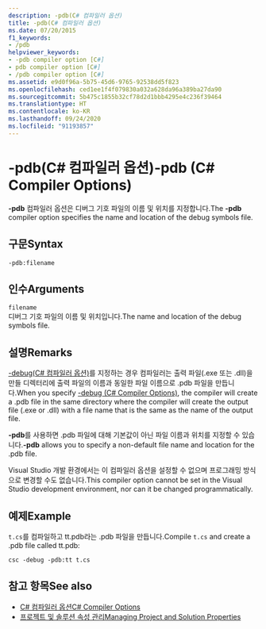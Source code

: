 ```yaml
---
description: -pdb(C# 컴파일러 옵션)
title: -pdb(C# 컴파일러 옵션)
ms.date: 07/20/2015
f1_keywords:
- /pdb
helpviewer_keywords:
- -pdb compiler option [C#]
- pdb compiler option [C#]
- /pdb compiler option [C#]
ms.assetid: e9d0f96a-5b75-45d6-9765-92538dd5f823
ms.openlocfilehash: ced1ee1f4f079830a032a628da96a389ba27da90
ms.sourcegitcommit: 5b475c1855b32cf78d2d1bbb4295e4c236f39464
ms.translationtype: HT
ms.contentlocale: ko-KR
ms.lasthandoff: 09/24/2020
ms.locfileid: "91193857"
---
```

# <a name="-pdb-c-compiler-options"></a><span data-ttu-id="75c4f-103">-pdb(C# 컴파일러 옵션)</span><span class="sxs-lookup"><span data-stu-id="75c4f-103">-pdb (C# Compiler Options)</span></span>

<span data-ttu-id="75c4f-104">**-pdb** 컴파일러 옵션은 디버그 기호 파일의 이름 및 위치를 지정합니다.</span><span class="sxs-lookup"><span data-stu-id="75c4f-104">The **-pdb** compiler option specifies the name and location of the debug symbols file.</span></span>  
  
## <a name="syntax"></a><span data-ttu-id="75c4f-105">구문</span><span class="sxs-lookup"><span data-stu-id="75c4f-105">Syntax</span></span>  
  
```console  
-pdb:filename  
```  
  
## <a name="arguments"></a><span data-ttu-id="75c4f-106">인수</span><span class="sxs-lookup"><span data-stu-id="75c4f-106">Arguments</span></span>  

 `filename`  
 <span data-ttu-id="75c4f-107">디버그 기호 파일의 이름 및 위치입니다.</span><span class="sxs-lookup"><span data-stu-id="75c4f-107">The name and location of the debug symbols file.</span></span>  
  
## <a name="remarks"></a><span data-ttu-id="75c4f-108">설명</span><span class="sxs-lookup"><span data-stu-id="75c4f-108">Remarks</span></span>  

 <span data-ttu-id="75c4f-109">[-debug(C# 컴파일러 옵션)](./debug-compiler-option.md)를 지정하는 경우 컴파일러는 출력 파일(.exe 또는 .dll)을 만들 디렉터리에 출력 파일의 이름과 동일한 파일 이름으로 .pdb 파일을 만듭니다.</span><span class="sxs-lookup"><span data-stu-id="75c4f-109">When you specify [-debug (C# Compiler Options)](./debug-compiler-option.md), the compiler will create a .pdb file in the same directory where the compiler will create the output file (.exe or .dll) with a file name that is the same as the name of the output file.</span></span>  
  
 <span data-ttu-id="75c4f-110">**-pdb**를 사용하면 .pdb 파일에 대해 기본값이 아닌 파일 이름과 위치를 지정할 수 있습니다.</span><span class="sxs-lookup"><span data-stu-id="75c4f-110">**-pdb** allows you to specify a non-default file name and location for the .pdb file.</span></span>  
  
 <span data-ttu-id="75c4f-111">Visual Studio 개발 환경에서는 이 컴파일러 옵션을 설정할 수 없으며 프로그래밍 방식으로 변경할 수도 없습니다.</span><span class="sxs-lookup"><span data-stu-id="75c4f-111">This compiler option cannot be set in the Visual Studio development environment, nor can it be changed programmatically.</span></span>  
  
## <a name="example"></a><span data-ttu-id="75c4f-112">예제</span><span class="sxs-lookup"><span data-stu-id="75c4f-112">Example</span></span>  

 <span data-ttu-id="75c4f-113">`t.cs`를 컴파일하고 tt.pdb라는 .pdb 파일을 만듭니다.</span><span class="sxs-lookup"><span data-stu-id="75c4f-113">Compile `t.cs` and create a .pdb file called tt.pdb:</span></span>  
  
```console  
csc -debug -pdb:tt t.cs  
```  
  
## <a name="see-also"></a><span data-ttu-id="75c4f-114">참고 항목</span><span class="sxs-lookup"><span data-stu-id="75c4f-114">See also</span></span>

- [<span data-ttu-id="75c4f-115">C# 컴파일러 옵션</span><span class="sxs-lookup"><span data-stu-id="75c4f-115">C# Compiler Options</span></span>](./index.md)
- [<span data-ttu-id="75c4f-116">프로젝트 및 솔루션 속성 관리</span><span class="sxs-lookup"><span data-stu-id="75c4f-116">Managing Project and Solution Properties</span></span>](/visualstudio/ide/managing-project-and-solution-properties)
